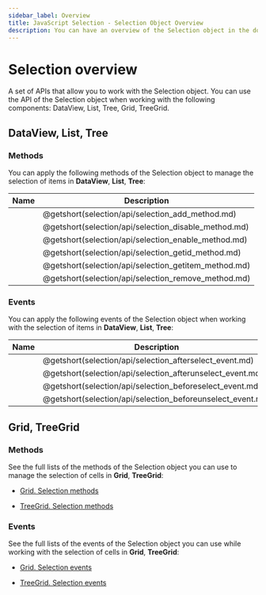 ```yaml
---
sidebar_label: Overview
title: JavaScript Selection - Selection Object Overview 
description: You can have an overview of the Selection object in the documentation of the DHTMLX JavaScript UI library. Browse developer guides and API reference, try out code examples and live demos, and download a free 30-day evaluation version of DHTMLX Suite.
---
```


# Selection overview

A set of APIs that allow you to work with the Selection object. You can use the API of the Selection object when working with the following components: DataView, List, Tree, Grid, TreeGrid.

## DataView, List, Tree

### Methods

You can apply the following methods of the Selection object to manage the selection of items in  **DataView**, **List**, **Tree**:

| Name                                          | Description                                          |
| --------------------------------------------- | ---------------------------------------------------- |
| [](selection/api/selection_add_method.md)     | @getshort(selection/api/selection_add_method.md)     |
| [](selection/api/selection_disable_method.md) | @getshort(selection/api/selection_disable_method.md) |
| [](selection/api/selection_enable_method.md)  | @getshort(selection/api/selection_enable_method.md)  |
| [](selection/api/selection_getid_method.md)   | @getshort(selection/api/selection_getid_method.md)   |
| [](selection/api/selection_getitem_method.md) | @getshort(selection/api/selection_getitem_method.md) |
| [](selection/api/selection_remove_method.md)  | @getshort(selection/api/selection_remove_method.md)  |

### Events

You can apply the following events of the Selection object when working with the selection of items in **DataView**, **List**, **Tree**:

| Name                                                | Description                                                |
| --------------------------------------------------- | ---------------------------------------------------------- |
| [](selection/api/selection_afterselect_event.md)    | @getshort(selection/api/selection_afterselect_event.md)    |
| [](selection/api/selection_afterunselect_event.md)  | @getshort(selection/api/selection_afterunselect_event.md)  |
| [](selection/api/selection_beforeselect_event.md)   | @getshort(selection/api/selection_beforeselect_event.md)   |
| [](selection/api/selection_beforeunselect_event.md) | @getshort(selection/api/selection_beforeunselect_event.md) |

## Grid, TreeGrid

### Methods

See the full lists of the methods of the Selection object you can use to manage the selection of cells in **Grid**, **TreeGrid**:

- [Grid. Selection methods](grid/api/api_overview.md#selection-methods)

- [TreeGrid. Selection methods](grid/api/api_overview.md#selection-methods) 

### Events

See the full lists of the events of the Selection object you can use while working with the selection of cells in **Grid**, **TreeGrid**:

- [Grid. Selection events](grid/api/api_overview.md#selection-events)

- [TreeGrid. Selection events](grid/api/api_overview.md#selection-events) 
